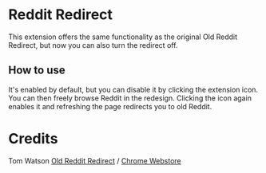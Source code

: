 # Reddit Redirect

This extension offers the same functionality as the original Old Reddit Redirect, but now you can also turn the redirect off.

## How to use
It's enabled by default, but you can disable it by clicking the extension icon. You can then freely browse Reddit in the redesign. Clicking the icon again enables it and refreshing the page redirects you to old Reddit.


# Credits

Tom Watson [Old Reddit Redirect](https://github.com/tom-james-watson/old-reddit-redirect) / [Chrome Webstore](https://chrome.google.com/webstore/detail/old-reddit-redirect/dneaehbmnbhcippjikoajpoabadpodje)
